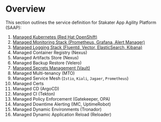 # Overview

This section outlines the service definition for Stakater App Agility Platform (SAAP):

1. [Managed Kubernetes (Red Hat OpenShift)](platform.md)
1. [Managed Monitoring Stack (Prometheus, Grafana, Alert Manager)](monitoring.md)
1. [Managed Logging Stack (Fluentd, Vector, ElasticSearch, Kibana)](logging.md)
1. Managed Container Registry (Nexus)
1. Managed Artifacts Store (Nexus)
1. Managed Backup Restore (Velero)
1. [Managed Secrets Management (Vault)](secrets-management.md)
1. Managed Multi-tenancy (MTO)
1. Managed Service Mesh (`Istio`, `Kiali`, `Jagaer`, `Prometheus`)
1. Managed Certs
1. Managed CD (ArgoCD)
1. Managed CI (Tekton)
1. Managed Policy Enforcement (Gatekeeper, OPA)
1. Managed Downtime Alerting (IMC, UptimeRobot)
1. Managed Dynamic Environments (Tronador)
1. Managed Dynamic Application Reload (Reloader)

